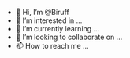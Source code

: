 - 👋 Hi, I’m @Biruff
- 👀 I’m interested in ...
- 🌱 I’m currently learning ...
- 💞️ I’m looking to collaborate on ...
- 📫 How to reach me ...

<!---
Biruff/Biruff is a ✨ special ✨ repository because its `README.md` (this file) appears on your GitHub profile.
You can click the Preview link to take a look at your changes.
--->
